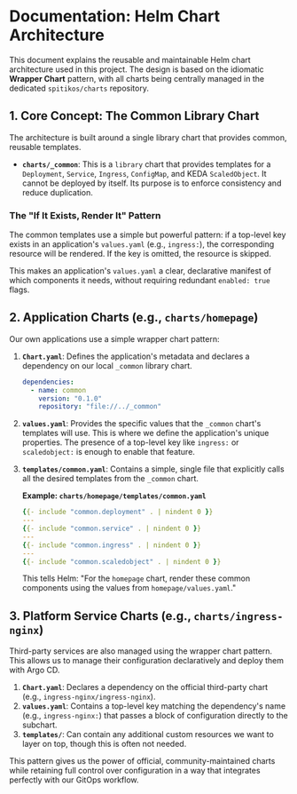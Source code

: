 # Documentation: Helm Chart Architecture

This document explains the reusable and maintainable Helm chart architecture used in this project. The design is based on the idiomatic **Wrapper Chart** pattern, with all charts being centrally managed in the dedicated `spitikos/charts` repository.

## 1. Core Concept: The Common Library Chart

The architecture is built around a single library chart that provides common, reusable templates.

- **`charts/_common`**: This is a `library` chart that provides templates for a `Deployment`, `Service`, `Ingress`, `ConfigMap`, and KEDA `ScaledObject`. It cannot be deployed by itself. Its purpose is to enforce consistency and reduce duplication.

### The "If It Exists, Render It" Pattern

The common templates use a simple but powerful pattern: if a top-level key exists in an application's `values.yaml` (e.g., `ingress:`), the corresponding resource will be rendered. If the key is omitted, the resource is skipped.

This makes an application's `values.yaml` a clear, declarative manifest of which components it needs, without requiring redundant `enabled: true` flags.

## 2. Application Charts (e.g., `charts/homepage`)

Our own applications use a simple wrapper chart pattern:

1.  **`Chart.yaml`**: Defines the application's metadata and declares a dependency on our local `_common` library chart.

    ```yaml
    dependencies:
      - name: common
        version: "0.1.0"
        repository: "file://../_common"
    ```

2.  **`values.yaml`**: Provides the specific values that the `_common` chart's templates will use. This is where we define the application's unique properties. The presence of a top-level key like `ingress:` or `scaledobject:` is enough to enable that feature.

3.  **`templates/common.yaml`**: Contains a simple, single file that explicitly calls all the desired templates from the `_common` chart.

    **Example: `charts/homepage/templates/common.yaml`**

    ```yaml
    {{- include "common.deployment" . | nindent 0 }}
    ---
    {{- include "common.service" . | nindent 0 }}
    ---
    {{- include "common.ingress" . | nindent 0 }}
    ---
    {{- include "common.scaledobject" . | nindent 0 }}
    ```

    This tells Helm: "For the `homepage` chart, render these common components using the values from `homepage/values.yaml`."

## 3. Platform Service Charts (e.g., `charts/ingress-nginx`)

Third-party services are also managed using the wrapper chart pattern. This allows us to manage their configuration declaratively and deploy them with Argo CD.

1.  **`Chart.yaml`**: Declares a dependency on the official third-party chart (e.g., `ingress-nginx/ingress-nginx`).
2.  **`values.yaml`**: Contains a top-level key matching the dependency's name (e.g., `ingress-nginx:`) that passes a block of configuration directly to the subchart.
3.  **`templates/`**: Can contain any additional custom resources we want to layer on top, though this is often not needed.

This pattern gives us the power of official, community-maintained charts while retaining full control over configuration in a way that integrates perfectly with our GitOps workflow.
